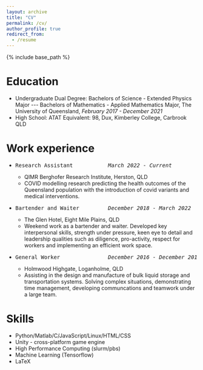 ```yaml
---
layout: archive
title: "CV"
permalink: /cv/
author_profile: true
redirect_from:
  - /resume
---
```


{% include base_path %}

Education
======
* Undergraduate Dual Degree: Bachelors of Science - Extended Physics Major --- Bachelors of Mathematics - Applied Mathematics Major, The University of Queensland, *February 2017 - December 2021* 
* High School: ATAT Equivalent: 98, Dux, Kimberley College, Carbrook QLD  

Work experience
======
* <pre>Research Assistant           <i>March 2022 - Current</i></pre>        
  * QIMR Berghofer Research Institute, Herston, QLD
  * COVID modelling research predicting the health outcomes of the Queensland population with the introduction of covid variants and medical interventions. 

* <pre>Bartender and Waiter         <i>December 2018 - March 2022</i></pre>       
  * The Glen Hotel, Eight Mile Plains, QLD
  * Weekend work as a bartender and waiter. Developed key interpersonal skills, strength under pressure, keen eye to detail and leadership qualities such as diligence, pro-activity, respect for workers and implementing an efficient work space.

* <pre>General Worker               <i>December 2016 - December 2017</i></pre>
  * Holmwood Highgate, Loganholme, QLD
  * Assisting in the design and manufacture of bulk liquid storage and transportation systems. Solving complex situations, demonstrating time management, developing communcations and teamwork under a large team.

Skills
======
* Python/Matlab/C/JavaScript/Linux/HTML/CSS
* Unity - cross-platform game engine
* High Performance Computing (slurm/pbs)
* Machine Learning (Tensorflow)
* LaTeX

<!-- Publications
======
  <ul>{% for post in site.publications %}
    {% include archive-single-cv.html %}
  {% endfor %}</ul>
  
Talks
======
  <ul>{% for post in site.talks %}
    {% include archive-single-talk-cv.html %}
  {% endfor %}</ul>
  
Teaching
======
  <ul>{% for post in site.teaching %}
    {% include archive-single-cv.html %}
  {% endfor %}</ul>
  
Service and leadership
======
* Currently signed in to 43 different slack teams -->
